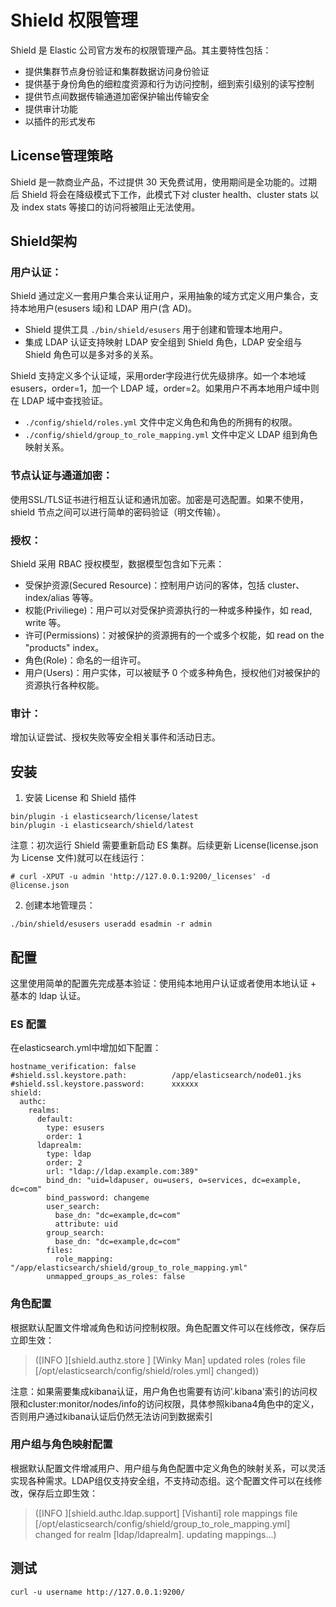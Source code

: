 # Shield 权限管理

Shield 是 Elastic 公司官方发布的权限管理产品。其主要特性包括：

* 提供集群节点身份验证和集群数据访问身份验证
* 提供基于身份角色的细粒度资源和行为访问控制，细到索引级别的读写控制
* 提供节点间数据传输通道加密保护输出传输安全
* 提供审计功能
* 以插件的形式发布

## License管理策略

Shield 是一款商业产品，不过提供 30 天免费试用，使用期间是全功能的。过期后 Shield 将会在降级模式下工作，此模式下对 cluster health、cluster stats 以及 index stats 等接口的访问将被阻止无法使用。

## Shield架构

### 用户认证：

Shield 通过定义一套用户集合来认证用户，采用抽象的域方式定义用户集合，支持本地用户(esusers 域)和 LDAP 用户(含 AD)。

* Shield 提供工具 `./bin/shield/esusers` 用于创建和管理本地用户。
* 集成 LDAP 认证支持映射 LDAP 安全组到 Shield 角色，LDAP 安全组与 Shield 角色可以是多对多的关系。

Shield 支持定义多个认证域，采用order字段进行优先级排序。如一个本地域 esusers，order=1，加一个 LDAP 域，order=2。如果用户不再本地用户域中则在 LDAP 域中查找验证。

* `./config/shield/roles.yml` 文件中定义角色和角色的所拥有的权限。
* `./config/shield/group_to_role_mapping.yml` 文件中定义 LDAP 组到角色映射关系。

### 节点认证与通道加密：

使用SSL/TLS证书进行相互认证和通讯加密。加密是可选配置。如果不使用，shield 节点之间可以进行简单的密码验证（明文传输）。

### 授权：

Shield 采用 RBAC 授权模型，数据模型包含如下元素： 

* 受保护资源(Secured Resource)：控制用户访问的客体，包括 cluster、index/alias 等等。
* 权能(Priviliege)：用户可以对受保护资源执行的一种或多种操作，如 read, write 等。
* 许可(Permissions)：对被保护的资源拥有的一个或多个权能，如 read on the "products" index。
* 角色(Role)：命名的一组许可。
* 用户(Users)：用户实体，可以被赋予 0 个或多种角色，授权他们对被保护的资源执行各种权能。

### 审计：

增加认证尝试、授权失败等安全相关事件和活动日志。

## 安装


1. 安装 License 和 Shield 插件

```
bin/plugin -i elasticsearch/license/latest
bin/plugin -i elasticsearch/shield/latest
```

注意：初次运行 Shield 需要重新启动 ES 集群。后续更新 License(license.json 为 License 文件)就可以在线运行：

```
# curl -XPUT -u admin 'http://127.0.0.1:9200/_licenses' -d @license.json
```

2. 创建本地管理员：

```
./bin/shield/esusers useradd esadmin -r admin
```

## 配置

这里使用简单的配置先完成基本验证：使用纯本地用户认证或者使用本地认证 + 基本的 ldap 认证。

### ES 配置

在elasticsearch.yml中增加如下配置：

```
hostname_verification: false
#shield.ssl.keystore.path:          /app/elasticsearch/node01.jks
#shield.ssl.keystore.password:      xxxxxx
shield:
  authc:
    realms:
      default:
        type: esusers
        order: 1
      ldaprealm:
        type: ldap
        order: 2
        url: "ldap://ldap.example.com:389"
        bind_dn: "uid=ldapuser, ou=users, o=services, dc=example, dc=com"
        bind_password: changeme
        user_search:
          base_dn: "dc=example,dc=com"
          attribute: uid
        group_search:
          base_dn: "dc=example,dc=com"
        files:
          role_mapping: "/app/elasticsearch/shield/group_to_role_mapping.yml"
        unmapped_groups_as_roles: false 
```

### 角色配置

根据默认配置文件增减角色和访问控制权限。角色配置文件可以在线修改，保存后立即生效：

> ([INFO ][shield.authz.store       ] [Winky Man] updated roles (roles file [/opt/elasticsearch/config/shield/roles.yml] changed))

注意：如果需要集成kibana认证，用户角色也需要有访问'.kibana'索引的访问权限和cluster:monitor/nodes/info的访问权限，具体参照kibana4角色中的定义，否则用户通过kibana认证后仍然无法访问到数据索引

### 用户组与角色映射配置

根据默认配置文件增减用户、用户组与角色配置中定义角色的映射关系，可以灵活实现各种需求。LDAP组仅支持安全组，不支持动态组。这个配置文件可以在线修改，保存后立即生效：

> ([INFO ][shield.authc.ldap.support] [Vishanti] role mappings file [/opt/elasticsearch/config/shield/group_to_role_mapping.yml] changed for realm [ldap/ldaprealm]. updating mappings...)

## 测试

`curl -u username http://127.0.0.1:9200/`
